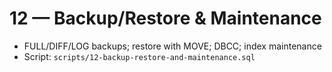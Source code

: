 # 12 — Backup/Restore & Maintenance

- FULL/DIFF/LOG backups; restore with MOVE; DBCC; index maintenance
- Script: `scripts/12-backup-restore-and-maintenance.sql`
